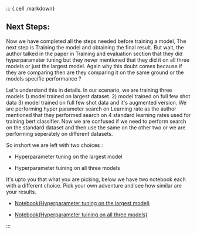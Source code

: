 ::: {.cell .markdown}
## Next Steps:

Now we have completed all the steps needed before training a model, The next step is Training the model and obtaining the final result. But wait, the author talked in the paper in Training and evaluation section that they did hyperparameter tuning but they never mentioned that they did it on all three models or just the largest model. Again why this doubt comes because if they are comparing then are they comparing it on the same ground or the models specific performance ?

Let's understand this in details. In our scenario, we are training three models 1) model trained on largest dataset. 2) model trained on full few shot data 3) model trained on full few shot data and it's augmented version. We are performing hyper parameter search on Learning rate as the author mentioned that they performed search on 4 standard learning rates used for training bert classifier.
Now we are confused if we need to perform search on the standard dataset and then use the same on the other two or we are performing seperately on different datasets.

So inshort we are left with two choices : 

- Hyperparameter tuning on the largest model

- Hyperparameter tuining on all three models

It's upto you that what you are picking, below we have two notebook each with a different choice. Pick your own adventure and see how similar are your results.

-   [Notebook(Hyperparameter tuning on the largest model)](./5_model_training_1.ipynb)

-   [Notebook(Hyperparameter tuining on all three models)](./5_model_training_2.ipynb)


:::